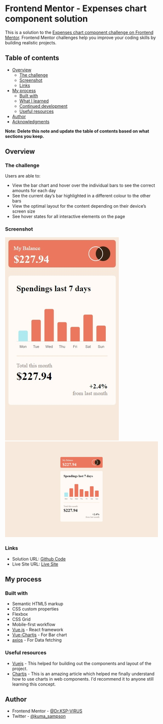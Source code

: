 # Frontend Mentor - Expenses chart component solution

This is a solution to the [Expenses chart component challenge on Frontend Mentor](https://www.frontendmentor.io/challenges/expenses-chart-component-e7yJBUdjwt). Frontend Mentor challenges help you improve your coding skills by building realistic projects. 

## Table of contents

- [Overview](#overview)
  - [The challenge](#the-challenge)
  - [Screenshot](#screenshot)
  - [Links](#links)
- [My process](#my-process)
  - [Built with](#built-with)
  - [What I learned](#what-i-learned)
  - [Continued development](#continued-development)
  - [Useful resources](#useful-resources)
- [Author](#author)
- [Acknowledgments](#acknowledgments)

**Note: Delete this note and update the table of contents based on what sections you keep.**

## Overview

### The challenge

Users are able to:

- View the bar chart and hover over the individual bars to see the correct amounts for each day
- See the current day’s bar highlighted in a different colour to the other bars
- View the optimal layout for the content depending on their device’s screen size
- See hover states for all interactive elements on the page

### Screenshot

![Mobile Solution View](./design/mobile_solution_view.jpeg)
![Desktop Solution View](./design/desktop_solution_view.jpeg)


### Links

- Solution URL: [Github Code ](https://github.com/DR-KSP-VIRUS/expenses-chart-component)
- Live Site URL: [Live Site](https://expenses-chart-component-one-kappa.vercel.app/)

## My process

### Built with

- Semantic HTML5 markup
- CSS custom properties
- Flexbox
- CSS Grid
- Mobile-first workflow
- [Vue.js](https://vuejs.org/) - React framework
- [Vue-Chartjs](https://vue-chartjs.org/) - For Bar chart
- [axios](https://https://axios-http.com/docs/intro) - For Data fetching


### Useful resources

- [Vuejs](https://vuejs.org) - This helped for building out the components and layout of the project.
- [Chartjs](https://www.example.com) - This is an amazing article which helped me finally understand how to use charts in web components. I'd recommend it to anyone still learning this concept.

## Author

- Frontend Mentor - [@Dr.KSP-VIRUS](https://www.frontendmentor.io/profile/DR.KSP-VIRUS)
- Twitter - [@kuma_sampson](https://x.com/kuma_sampson)
